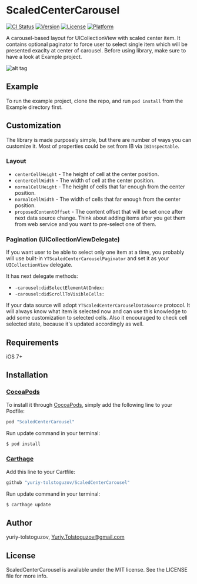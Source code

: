 # ScaledCenterCarousel

[![CI Status](http://img.shields.io/travis/yuriy-tolstoguzov/ScaledCenterCarousel.svg?style=flat)](https://travis-ci.org/yuriy-tolstoguzov/ScaledCenterCarousel)
[![Version](https://img.shields.io/cocoapods/v/ScaledCenterCarousel.svg?style=flat)](http://cocoapods.org/pods/ScaledCenterCarousel)
[![License](https://img.shields.io/cocoapods/l/ScaledCenterCarousel.svg?style=flat)](http://cocoapods.org/pods/ScaledCenterCarousel)
[![Platform](https://img.shields.io/cocoapods/p/ScaledCenterCarousel.svg?style=flat)](http://cocoapods.org/pods/ScaledCenterCarousel)

A carousel-based layout for UICollectionView with scaled center item. 
It contains optional paginator to force user to select single item which will be presented exaclty at center of carousel.
Before using library, make sure to have a look at Example project.

![alt tag](https://raw.githubusercontent.com/yuriy-tolstoguzov/ScaledCenterCarousel/master/Example/Assets/ScaledCenterCarousel.gif)

## Example

To run the example project, clone the repo, and run `pod install` from the Example directory first.

## Customization

The library is made purposely simple, but there are number of ways you can customize it. Most of properties could be set from IB via `IBInspectable`.

### Layout

- `centerCellHeight` - The height of cell at the center position.
- `centerCellWidth` - The width of cell at the center position.
- `normalCellHeight` - The height of cells that far enough from the center position.
- `normalCellWidth` - The width of cells that far enough from the center position.
- `proposedContentOffset` - The content offset that will be set once after next data source change. Think about adding items after you get them from web service and you want to pre-select one of them.

### Pagination (UICollectionViewDelegate)

If you want user to be able to select only one item at a time, you probably will use built-in `YTScaledCenterCarouselPaginator` and set it as your `UICollectionView` delegate.

It has next delegate methods:
- `-carousel:didSelectElementAtIndex:`
- `-carousel:didScrollToVisibleCells:`

If your data source will adopt `YTScaledCenterCarouselDataSource` protocol. It will always know what item is selected now and can use this knowledge to add some customization to selected cells. Also it encouraged to check cell selected state, because it's updated accordingly as well.

## Requirements

iOS 7+

## Installation

### [CocoaPods](http://cocoapods.org)

To install
it through [CocoaPods](http://cocoapods.org), simply add the following line to your Podfile:

```ruby
pod "ScaledCenterCarousel"
```

Run update command in your terminal:

```bash
$ pod install
```


### [Carthage](https://github.com/Carthage/Carthage)

Add this line to your Cartfile:

```ruby
github "yuriy-tolstoguzov/ScaledCenterCarousel"
```

Run update command in your terminal:

```bash
$ carthage update
```

## Author

yuriy-tolstoguzov, Yuriy.Tolstoguzov@gmail.com

## License

ScaledCenterCarousel is available under the MIT license. See the LICENSE file for more info.
